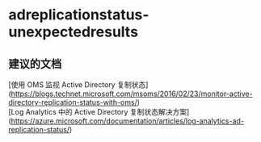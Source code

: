 
<properties
    pageTitle="adreplicationstatus-unexpectedresults"
    description="与 AD 复制状态意外结果相关的问题"
    service="microsoft.operationalinsights"
    resource="operationalinsightsaccounts"
    authors="adoylemsft"
    displayorder=""
    selfHelpType="generic"
    supportTopicIds="32536681"
    resourceTags=""
    productPesIds="15725"
    cloudEnvironments="public, Blackforest, Fairfax"
/>


# adreplicationstatus-unexpectedresults


## **建议的文档**
[使用 OMS 监视 Active Directory 复制状态] (https://blogs.technet.microsoft.com/msoms/2016/02/23/monitor-active-directory-replication-status-with-oms/) <br>
[Log Analytics 中的 Active Directory 复制状态解决方案] (https://azure.microsoft.com/documentation/articles/log-analytics-ad-replication-status/)


<!--HONumber=Oct16_HO3-->


